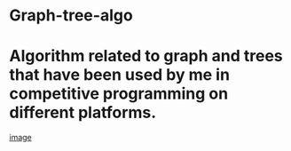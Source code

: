 # Graph-tree-algo
# Algorithm related to graph and trees that have been used by me in competitive programming on different platforms.
 [image](https://user-images.githubusercontent.com/78534235/181231163-6e7ead7b-3c19-4a25-adc4-8abe4e48645e.png)
